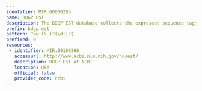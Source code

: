 ```yaml
---
identifier: MIR:00000285
name: BDGP EST
description: The BDGP EST database collects the expressed sequence tags (ESTs) derived from a variety of tissues and developmental stages for Drosophila melanogaster. All BDGP ESTs are available at dbEST (NCBI).
prefix: bdgp.est
pattern: ^\w+(\.)?(\d+)?$
prefixed: 0
resources:
 - identifier: MIR:00100366
   accessurl: http://www.ncbi.nlm.nih.gov/nucest/
   description: BDGP EST at NCBI
   location: USA
   official: false
   provider_code: ncbi
---
```

